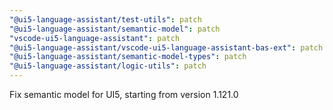 ```yaml
---
"@ui5-language-assistant/test-utils": patch
"@ui5-language-assistant/semantic-model": patch
"vscode-ui5-language-assistant": patch
"@ui5-language-assistant/vscode-ui5-language-assistant-bas-ext": patch
"@ui5-language-assistant/semantic-model-types": patch
"@ui5-language-assistant/logic-utils": patch
---
```


Fix semantic model for UI5, starting from version 1.121.0
